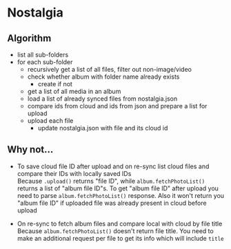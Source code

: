 # Nostalgia

## Algorithm

- list all sub-folders
- for each sub-folder
    - recursively get a list of all files, filter out non-image/video
    - check whether album with folder name already exists
        - create if not
    - get a list of all media in an album
    - load a list of already synced files from nostalgia.json
    - compare ids from cloud and ids from json and prepare a list for upload
    - upload each file
        - update nostalgia.json with file and its cloud id

## Why not...

- To save cloud file ID after upload and on re-sync list cloud files and compare their IDs with locally saved IDs  
  Because `.upload()` returns "file ID", while `album.fetchPhotoList()` returns a list of "album file ID"s. To get "album
  file ID" after upload you need to parse `album.fetchPhotoList()` response. Also it won't return you "album file ID" if
  uploaded file was already present in cloud before upload

- On re-sync to fetch album files and compare local with cloud by file title  
  Because `album.fetchPhotoList()` doesn't return file title. You need to make an additional request per file to get
  its info which will include `title`
